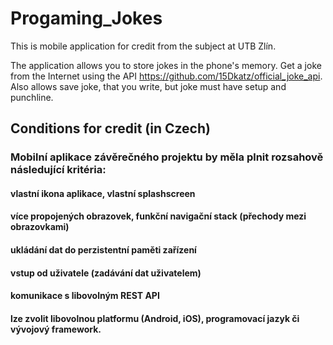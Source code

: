 # Progaming_Jokes
This is mobile application for credit from the subject at UTB Zlín.

The application allows you to store jokes in the phone's memory. Get a joke from the Internet using the API https://github.com/15Dkatz/official_joke_api. Also allows save joke, that you write, but joke must have setup and punchline.


## Conditions for credit (in Czech) 
### Mobilní aplikace závěrečného projektu by měla plnit rozsahově následující kritéria:

#### vlastní ikona aplikace, vlastní splashscreen
#### více propojených obrazovek, funkční navigační stack (přechody mezi obrazovkami)
#### ukládání dat do perzistentní paměti zařízení
#### vstup od uživatele (zadávání dat uživatelem)
#### komunikace s libovolným REST API
#### lze zvolit libovolnou platformu (Android, iOS), programovací jazyk či vývojový framework.
